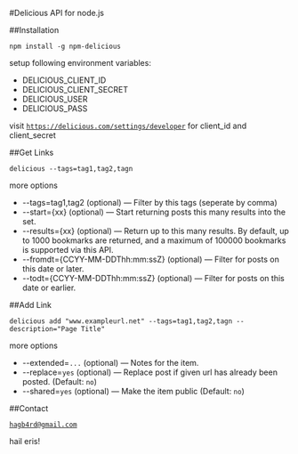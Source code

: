 #Delicious API for node.js

##Installation

```shell
npm install -g npm-delicious
```



setup following environment variables:

* DELICIOUS_CLIENT_ID
* DELICIOUS_CLIENT_SECRET
* DELICIOUS_USER
* DELICIOUS_PASS

visit [`https://delicious.com/settings/developer`](https://delicious.com/settings/developer) for client_id and client_secret



##Get Links

```shell
delicious --tags=tag1,tag2,tagn
```

more options

* --tags=tag1,tag2 (optional) — Filter by this tags (seperate by comma)
* --start={xx} (optional) — Start returning posts this many results into the set.
* --results={xx} (optional) — Return up to this many results. By default, up to 1000 bookmarks are returned, and a maximum of 100000 bookmarks is supported via this API.
* --fromdt={CCYY-MM-DDThh:mm:ssZ} (optional) — Filter for posts on this date or later.
* --todt={CCYY-MM-DDThh:mm:ssZ} (optional) — Filter for posts on this date or earlier.




##Add Link

```shell
delicious add "www.exampleurl.net" --tags=tag1,tag2,tagn --description="Page Title"
```

more options

* --extended=`...` (optional) — Notes for the item.
* --replace=`yes` (optional) — Replace post if given url has already been posted. (Default: `no`)
* --shared=`yes` (optional) — Make the item public (Default: `no`)

##Contact

[`hagb4rd@gmail.com`](hagb4rd@gmail.com)

hail eris!
